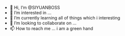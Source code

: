- 👋 Hi, I’m @SIYUANBOSS
- 👀 I’m interested in ...
- 🌱 I’m currently learning all of things which i interesting
- 💞️ I’m looking to collaborate on ...
- 📫 How to reach me ...
i am a green hand
<!---
SIYUANBOSS/SIYUANBOSS is a ✨ special ✨ repository because its `README.md` (this file) appears on your GitHub profile.
You can click the Preview link to take a look at your changes.
--->
